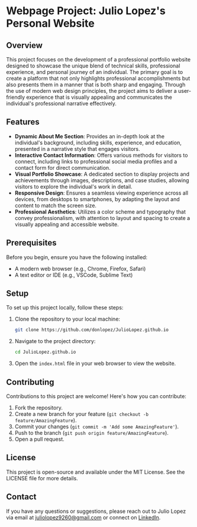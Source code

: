 # Webpage Project: Julio Lopez's Personal Website

## Overview

This project focuses on the development of a professional portfolio website designed to showcase the unique blend of technical skills, professional experience, and personal journey of an individual. The primary goal is to create a platform that not only highlights professional accomplishments but also presents them in a manner that is both sharp and engaging. Through the use of modern web design principles, the project aims to deliver a user-friendly experience that is visually appealing and communicates the individual's professional narrative effectively.

## Features

- **Dynamic About Me Section**: Provides an in-depth look at the individual's background, including skills, experience, and education, presented in a narrative style that engages visitors.
- **Interactive Contact Information**: Offers various methods for visitors to connect, including links to professional social media profiles and a contact form for direct communication.
- **Visual Portfolio Showcase**: A dedicated section to display projects and achievements through images, descriptions, and case studies, allowing visitors to explore the individual's work in detail.
- **Responsive Design**: Ensures a seamless viewing experience across all devices, from desktops to smartphones, by adapting the layout and content to match the screen size.
- **Professional Aesthetics**: Utilizes a color scheme and typography that convey professionalism, with attention to layout and spacing to create a visually appealing and accessible website.
  
## Prerequisites

Before you begin, ensure you have the following installed:
- A modern web browser (e.g., Chrome, Firefox, Safari)
- A text editor or IDE (e.g., VSCode, Sublime Text)

## Setup

To set up this project locally, follow these steps:

1. Clone the repository to your local machine:
    ```bash
    git clone https://github.com/donlopez/JulioLopez.github.io
    ```
2. Navigate to the project directory:
    ```bash
    cd JulioLopez.github.io
    ```
3. Open the `index.html` file in your web browser to view the website.

## Contributing

Contributions to this project are welcome! Here's how you can contribute:

1. Fork the repository.
2. Create a new branch for your feature (`git checkout -b feature/AmazingFeature`).
3. Commit your changes (`git commit -m 'Add some AmazingFeature'`).
4. Push to the branch (`git push origin feature/AmazingFeature`).
5. Open a pull request.

## License

This project is open-source and available under the MIT License. See the LICENSE file for more details.

## Contact

If you have any questions or suggestions, please reach out to Julio Lopez via email at juliolopez9260@gmail.com or connect on [LinkedIn](https://www.linkedin.com/in/julio-lopez-380937282/).


